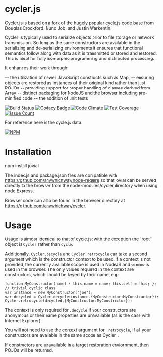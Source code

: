 # cycler.js

Cycler.js is based on a fork of the hugely popular cycle.js code base from Douglas Crockford, Nuno Job, and Justin Warkentin. 

Cycler is typically used to serialize objects prior to file storage or network transmission. So long as the same constructors are available in the serializing and de-serializing environments it
ensures that functional semantics follow along with data as it is transmitted or stored and restored. This is ideal for fully isomorphic programming and distributed processing.

It enhances their work through:

-- the utilization of newer JavaScript constructs such as Map,
-- ensuring objects are restored as instances of their original kind rather than just POJOs
-- providing support for proper handling of classes derived from Array
-- distinct packaging for NodeJS and the browser including pre-minified code
-- the addition of unit tests

[![Build Status](https://travis-ci.org/anywhichway/recycler.svg)](https://travis-ci.org/anywhichway/recycler)
[![Codacy Badge](https://api.codacy.com/project/badge/grade/42cd44eee8794c22aa7a4f780abd2d0b)](https://www.codacy.com/app/syblackwell/recycler)
[![Code Climate](https://codeclimate.com/github/anywhichway/recycler/badges/gpa.svg)](https://codeclimate.com/github/anywhichway/recycler)
[![Test Coverage](https://codeclimate.com/github/anywhichway/recycler/badges/coverage.svg)](https://codeclimate.com/github/anywhichway/recycler/coverage)
[![Issue Count](https://codeclimate.com/github/anywhichway/recycler/badges/issue_count.svg)](https://codeclimate.com/github/anywhichway/recycler)


For reference here is the cycle.js data:

[![NPM](https://nodei.co/npm/cycle.png?downloads=true&downloadRank=true&stars=true)](https://nodei.co/npm/cycle/)


# Installation

npm install jovial

The index.js and package.json files are compatible with https://github.com/anywhichway/node-require so that jovial can be served directly to the browser from the node-modules/cycler directory when using node Express.

Browser code can also be found in the browser directory at https://github.com/anywhichway/cycler.
 
# Usage


Usage is almost identical to that of cycle.js; with the exception the "root" object is ```Cycler``` rather than ```cycle```.

Additionally, ```Cycler.decycle``` and ```Cycler.retrocycle``` can take 
a second argument which is the constructor context to be used. If a context is not provided, the currently available scope is used in NodeJS and ```window``` is used in the browser. The only values required in the context are constructors, which should be keyed by their name, e.g.:

```
function MyConstructor(name) { this.name = name; this.self = this; }; // trivial cyclic class
var instance = new MyConstructor("joe");
var decycled = Cycler.decycle(instance,{MyConstructor:MyConstructor});
Cycler.retrocycle(decycled,{MyConstructor:MyConstructor});
```

The context is only required for ```.decycle``` if your constructors are anonymous or their name properties are unavailable (as is the case with Internet Explorer).

You will not need to use the context argument for ```.retrocycle```, if all your constructors are available in the same scope as Cycler, .

If constructors are unavailable in a target restoration enviornment, then POJOs will be returned.



